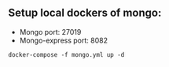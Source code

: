 ## Setup local dockers of mongo:
* Mongo port: 27019
* Mongo-express port: 8082

`docker-compose -f mongo.yml up -d`